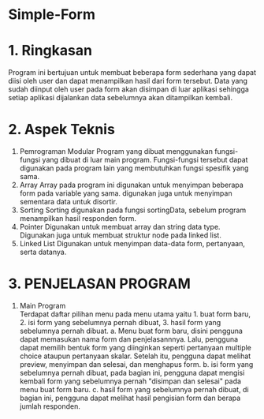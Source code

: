 # Simple-Form
# 1. Ringkasan
Program ini bertujuan untuk membuat beberapa form sederhana yang dapat diisi oleh user dan dapat menampilkan hasil dari form tersebut. Data yang sudah diinput oleh user pada form akan disimpan di luar aplikasi sehingga setiap aplikasi dijalankan data sebelumnya akan ditampilkan kembali.

# 2. Aspek Teknis
1.	Pemrograman Modular
Program yang dibuat menggunakan fungsi-fungsi yang dibuat di luar main program. Fungsi-fungsi tersebut dapat digunakan pada program lain yang membutuhkan fungsi spesifik yang sama.
2.	Array
Array pada program ini digunakan untuk menyimpan beberapa form pada variable yang sama. digunakan juga untuk menyimpan sementara data untuk disortir.
3.	Sorting
Sorting digunakan pada fungsi sortingData, sebelum program menampilkan hasil responden form.
4.	Pointer
Digunakan untuk membuat array dan string data type. Digunakan juga untuk membuat struktur node pada linked list.
5.	Linked List
Digunakan untuk menyimpan data-data form, pertanyaan, serta datanya.

# 3. PENJELASAN PROGRAM

1. Main Program  
Terdapat daftar pilihan menu pada menu utama yaitu 1. buat form baru, 2. isi form yang sebelumnya pernah dibuat, 3. hasil form yang sebelumnya pernah dibuat.
a. Menu buat form baru, disini pengguna dapat memasukan nama form dan penjelasannnya. Lalu, pengguna dapat memilih bentuk form yang diinginkan seperti pertanyaan multiple choice ataupun pertanyaan skalar. Setelah itu, pengguna dapat melihat preview, menyimpan dan selesai, dan menghapus form.
b. isi form yang sebelumnya pernah dibuat, pada bagian ini, pengguna dapat mengisi kembali form yang sebelumnya pernah "disimpan dan selesai" pada menu buat form baru.
c. hasil form yang sebelumnya pernah dibuat, di bagian ini, pengguna dapat melihat hasil pengisian form dan berapa jumlah responden.
